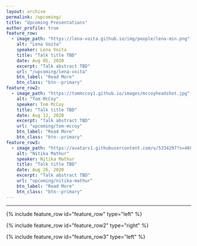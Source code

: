 ```yaml
---
layout: archive
permalink: /upcoming/
title: "Upcoming Presentations"
author_profile: true
feature_row:
  - image_path: "https://lena-voita.github.io/img/people/lena-min.png"
    alt: "Lena Voita"
    speaker: Lena Voita
    title: "Talk title TBD"
    date: Aug 05, 2020
    excerpt: "Talk abstract TBD"
    url: "/upcoming/lena-voita"
    btn_label: "Read More"
    btn_class: "btn--primary"
feature_row2:
  - image_path: "https://tommccoy1.github.io/images/mccoyheadshot.jpg"
    alt: "Tom McCoy"
    speaker: Tom McCoy
    title: "Talk title TBD"
    date: Aug 12, 2020
    excerpt: "Talk abstract TBD"
    url: "upcoming/tom-mccoy"
    btn_label: "Read More"
    btn_class: "btn--primary"
feature_row3: 
  - image_path: "https://avatars1.githubusercontent.com/u/5334297?s=460&u=e2957d38074baa6f588bb4091676a6f7fb279f40&v=4"
    alt: "Nitika Mathur"
    speaker: Nitika Mathur
    title: "Talk title TBD"
    date: Aug 26, 2020
    excerpt: "Talk abstract TBD"
    url: "upcoming/nitika-mathur"
    btn_label: "Read More"
    btn_class: "btn--primary"
---
```


<hr>

{% include feature_row id="feature_row" type="left" %}

{% include feature_row id="feature_row2" type="right" %}

{% include feature_row id="feature_row3" type="left" %}
